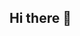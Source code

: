 
 
## Hi there 👋

<!--
# 👋 Hi, I’m Zainab

Welcome to my GitHub profile!  
I’m passionate about **Power BI, Data Analysis, Data Cleaning, Data Entry, MS Excel, Word, and PowerPoint**.  
Currently, I’m exploring how multi-agent systems and machine learning can solve real-world problems. 🚀  

---

## 🔧 Skills & Tools
- **Skills**: Power BI, Data Visualisation , Data Analysis, Data Cleaning, Data Entry, MS Excel, Word, PowerPoint  

---

## 📂 Projects
- [FactoryGuardian](https://github.com/zaiasrf88/factoryguardian) – Autonomous factory safety platform using AI agents.  
- More projects coming soon!  

---

## 📫 Contact Me
- **Email**: zainabashraf536@gmail.com  
- **LinkedIn**: [Zainab on LinkedIn](https://www.linkedin.com/in/zainab-07192637b)  

---

## ⚡ Fun Fact
I love learning, solving coding challenges, and exploring new frameworks during hackathons!  


-->
